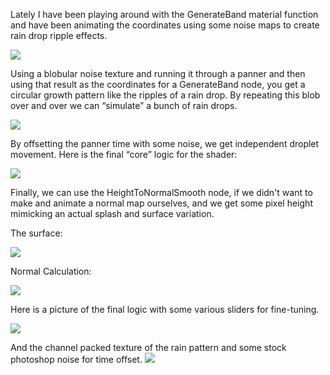 Lately I have been playing around with the GenerateBand material function and have been animating the coordinates using some noise maps to create rain drop ripple effects.

<img src="https://media0.giphy.com/media/v1.Y2lkPTc5MGI3NjExZGVsdWo4dTY3eWRtbHhqcXZmd3E2bnVyYjN3YnZocDdueXV4bnhsOCZlcD12MV9pbnRlcm5hbF9naWZfYnlfaWQmY3Q9Zw/CSrquC3M44APXkKIPK/giphy.gif">

Using a blobular noise texture and running it through a panner and then using that result as the coordinates for a GenerateBand node, you get a circular growth pattern like the ripples of a rain drop. By repeating this blob over and over we can “simulate” a bunch of rain drops.

<img src="https://i.imgur.com/YJrDyay.png">

By offsetting the panner time with some noise, we get independent droplet movement. Here is the final “core” logic for the shader:

<img src="https://i.imgur.com/PFCQN4u.png">

Finally, we can use the HeightToNormalSmooth node, if we didn't want to make and animate a normal map ourselves, and we get some pixel height mimicking an actual splash and surface variation.

The surface:

<img src="https://media0.giphy.com/media/v1.Y2lkPTc5MGI3NjExdXVpdmtoazNodHF5Y2M0eG02MnhpYmpsODdqNG1pY2xpdGp0dzE4MiZlcD12MV9pbnRlcm5hbF9naWZfYnlfaWQmY3Q9Zw/cHmJrFmceplPHBY42t/giphy.gif">

Normal Calculation:

<img src="https://i.imgur.com/pCcUdIE.png">


Here is a picture of the final logic with some various sliders for fine-tuning.

<img src="https://i.imgur.com/HArLywM.png">

And the channel packed texture of the rain pattern and some stock photoshop noise for time offset.
<img src="https://i.imgur.com/8Py9oT2.png">
